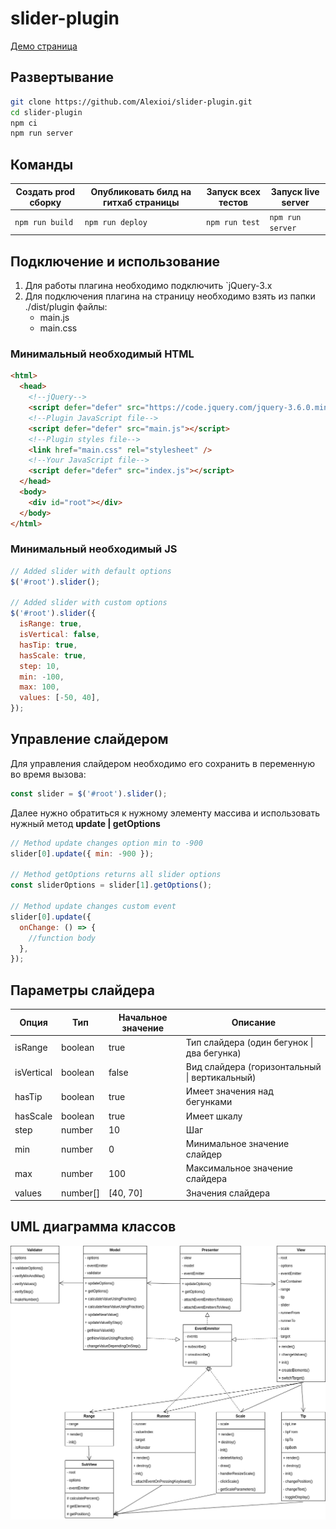 # slider-plugin

[Демо страница](https://alexioi.github.io/slider-plugin/)

## Развертывание

```bash
git clone https://github.com/Alexioi/slider-plugin.git
cd slider-plugin
npm ci
npm run server
```

## Команды

| Создать prod сборку | Опубликовать билд на гитхаб страницы | Запуск всех тестов | Запуск live server |
| ------------------- | ------------------------------------ | ------------------ | ------------------ |
| `npm run build`     | `npm run deploy`                     | `npm run test`     | `npm run server`   |

## Подключение и использование

1. Для работы плагина необходимо подключить `jQuery-3.x
2. Для подключения плагина на страницу необходимо взять из папки ./dist/plugin файлы:
   - main.js
   - main.css

### Минимальный необходимый HTML

```html
<html>
  <head>
    <!--jQuery-->
    <script defer="defer" src="https://code.jquery.com/jquery-3.6.0.min.js"></script>
    <!--Plugin JavaScript file-->
    <script defer="defer" src="main.js"></script>
    <!--Plugin styles file-->
    <link href="main.css" rel="stylesheet" />
    <!--Your JavaScript file-->
    <script defer="defer" src="index.js"></script>
  </head>
  <body>
    <div id="root"></div>
  </body>
</html>
```

### Минимальный необходимый JS

```javascript
// Added slider with default options
$('#root').slider();

// Added slider with custom options
$('#root').slider({
  isRange: true,
  isVertical: false,
  hasTip: true,
  hasScale: true,
  step: 10,
  min: -100,
  max: 100,
  values: [-50, 40],
});
```

## Управление слайдером

Для управления слайдером необходимо его сохранить в переменную во время вызова:

```javascript
const slider = $('#root').slider();
```

Далее нужно обратиться к нужному элементу массива и использовать нужный метод **update | getOptions**

```javascript
// Method update changes option min to -900
slider[0].update({ min: -900 });

// Method getOptions returns all slider options
const sliderOptions = slider[1].getOptions();

// Method update changes custom event
slider[0].update({
  onChange: () => {
    //function body
  },
});
```

## Параметры слайдера

| Опция      | Тип      | Начальное значение | Описание                                      |
| ---------- | -------- | ------------------ | --------------------------------------------- |
| isRange    | boolean  | true               | Тип слайдера (один бегунок \| два бегунка)    |
| isVertical | boolean  | false              | Вид слайдера (горизонтальный \| вертикальный) |
| hasTip     | boolean  | true               | Имеет значения над бегунками                  |
| hasScale   | boolean  | true               | Имеет шкалу                                   |
| step       | number   | 10                 | Шаг                                           |
| min        | number   | 0                  | Минимальное значение слайдер                  |
| max        | number   | 100                | Максимальное значение слайдера                |
| values     | number[] | [40, 70]           | Значения слайдера                             |

## UML диаграмма классов

![Screenshot](UML/uml.png)
